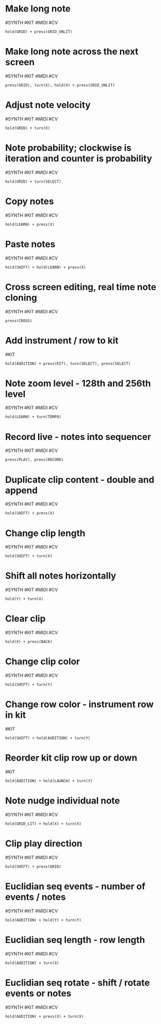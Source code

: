 # Make long note
    
#SYNTH #KIT #MIDI #CV

```shortcut
hold(GRID) + press(GRID_UNLIT)
```


# Make long note across the next screen
    
#SYNTH #KIT #MIDI #CV

```shortcut
press(GRID), turn(X), hold(X) + press(GRID_UNLIT)
```


# Adjust note velocity
    
#SYNTH #KIT #MIDI #CV

```shortcut
hold(GRID) + turn(X)
```


# Note probability; clockwise is iteration and counter is probability
    
#SYNTH #KIT #MIDI #CV

```shortcut
hold(GRID) + turn(SELECT)
```


# Copy notes
    
#SYNTH #KIT #MIDI #CV

```shortcut
hold(LEARN) + press(X)
```


# Paste notes
    
#SYNTH #KIT #MIDI #CV

```shortcut
hold(SHIFT) + hold(LEARN) + press(X)
```


# Cross screen editing, real time note cloning
    
#SYNTH #KIT #MIDI #CV

```shortcut
press(CROSS)
```


# Add instrument / row to kit
    
#KIT

```shortcut
hold(AUDITION) + press(KIT), turn(SELECT), press(SELECT)
```


# Note zoom level - 128th and 256th level
    
#SYNTH #KIT #MIDI #CV

```shortcut
hold(LEARN) + turn(TEMPO)
```


# Record live - notes into sequencer
    
#SYNTH #KIT #MIDI #CV

```shortcut
press(PLAY), press(RECORD)
```


# Duplicate clip content - double and append
    
#SYNTH #KIT #MIDI #CV

```shortcut
hold(SHIFT) + press(X)
```


# Change clip length
    
#SYNTH #KIT #MIDI #CV

```shortcut
hold(SHIFT) + turn(X)
```


# Shift all notes horizontally
    
#SYNTH #KIT #MIDI #CV

```shortcut
hold(Y) + turn(X)
```


# Clear clip
    
#SYNTH #KIT #MIDI #CV

```shortcut
hold(X) + press(BACK)
```


# Change clip color
    
#SYNTH #KIT #MIDI #CV

```shortcut
hold(SHIFT) + turn(Y)
```


# Change row color - instrument row in kit
    
#KIT

```shortcut
hold(SHIFT) + hold(AUDITION) + turn(Y)
```


# Reorder kit clip row up or down
    
#KIT

```shortcut
hold(AUDITION) + hold(LAUNCH) + turn(Y)
```


# Note nudge individual note
    
#SYNTH #KIT #MIDI #CV

```shortcut
hold(GRID_LIT) + hold(X) + turn(X)
```


# Clip play direction
    
#SYNTH #KIT #MIDI #CV

```shortcut
hold(SHIFT) + press(GRID)
```


# Euclidian seq events - number of events / notes
    
#SYNTH #KIT #MIDI #CV

```shortcut
hold(AUDITION) + hold(Y) + turn(Y)
```


# Euclidian seq length - row length
    
#SYNTH #KIT #MIDI #CV

```shortcut
hold(AUDITION) + turn(X)
```


# Euclidian seq rotate - shift / rotate events or notes
    
#SYNTH #KIT #MIDI #CV

```shortcut
hold(AUDITION) + press(X) + turn(X)
```


